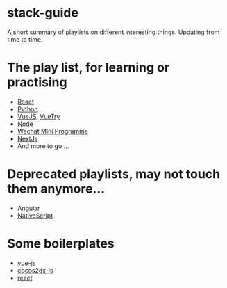 # stack-guide

A short summary of playlists on different interesting things. Updating from time to time.

# The play list, for learning or practising

* [React](https://github.com/AkatQuas/react-playlist)
* [Python](https://github.com/AkatQuas/python-playlist)
* [VueJS](https://github.com/AkatQuas/vue-playlist), [VueTry](https://github.com/AkatQuas/vuetry)
* [Node](https://github.com/AkatQuas/node-playlist)
* [Wechat Mini Programme](https://github.com/AkatQuas/wxma-playlist)
* [NextJs](https://github.com/AkatQuas/nextjs-playlist)
* And more to go ...

# Deprecated playlists, may not touch them anymore...  

* [Angular](https://github.com/AkatQuas/angular-playlist)
* [NativeScript](./nativescript-playlist.md)

# Some boilerplates

- [vue-js](https://github.com/AkatQuas/vue-boilerplate)
- [cocos2dx-js](https://github.com/AkatQuas/cocos-js-boilerplate)
- [react](https://github.com/AkatQuas/react-boilerplate)
